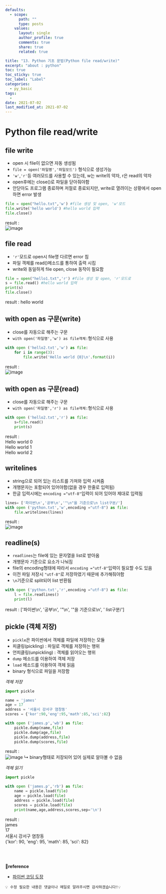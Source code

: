 ```yaml
---
defaults:
  - scope:
      path: ""
      type: posts
    values:
      layout: single
      author_profile: true
      comments: true
      share: true
      related: true

title: "13. Python 기초 문법(Python file read/write)"
excerpt: "about : python"
toc: true
toc_sticky: true
toc_label: "Label"
categories:
  - py_basic
tags:
  - 
date: 2021-07-02
last_modified_at: 2021-07-02
---
```


# Python file read/write

## file write

- open 시 file이 없으면 자동 생성됨
- `file = open('파일명','파일모드')` 형식으로 생성가능
- `'w'`,`'r'`등 여러모드를 사용할 수 있는데, w는 write의 약자, r은 read의 약자
- open후에는 close()로 파일을 닫아줘야함
- 안닫아도 프로그램 종료하며 저절로 종료되지만, write로 열려이는 상황에서 open 하면 error 발생

```python
file = open("hello.txt",'w') #file 생성 및 open, 'w'모드
file.write('hello world') #hello world 입력
file.close()
```
result : <br>
![image](https://user-images.githubusercontent.com/77658029/124107952-b454a200-daa0-11eb-810c-6d73c679b2bf.png)

## file read

- `'r'`모드로 open시 file명 다르면 error 침
- 파일 객체를 read()메소드를 통하여 출력 시킴
- write와 동일하게 file open, close 동작이 필요함

```python
file = open("hello1.txt",'r') #file 생성 및 open, 'r'모드로
s = file.read() #hello world 입력
print(s)
file.close()
```
result : hello world

## with open as 구문(write)

- close를 자동으로 해주는 구문
- `with open('파일명','w') as file객체:`형식으로 사용

```python
with open ('hello2.txt','w') as file:
    for i in range(3):
        file.write('Hello world {0}\n'.format(i))
```
result : <br>
![image](https://user-images.githubusercontent.com/77658029/124109963-ae5fc080-daa2-11eb-836b-1116618b010c.png)

## with open as 구문(read)

- close를 자동으로 해주는 구문
- `with open('파일명','r') as file객체:`형식으로 사용

```python
with open ('hello2.txt','r') as file:
    s=file.read()
    print(s)
```
result : <br>
Hello world 0 <br>
Hello world 1 <br>
Hello world 2

## writelines

- string으로 되어 있는 리스트를 가져와 입력 시켜줌
- 개행문자는 포함되어 있어야함(없을 경우 한줄로 입력됨)
- 한글 입력시에는 `encoding ="utf-8"`입력이 되어 있어야 제대로 입력됨

```python
lines= ['파이썬\n','공부\n','"\n"을 기준으로\n list구분/']
with open ('python.txt','w',encoding ="utf-8") as file:
    file.writelines(lines)
```
result : <br>
![image](https://user-images.githubusercontent.com/77658029/124204756-acd1df00-db1a-11eb-9b4e-98f3e3319482.png)

## readline(s)

- `readlines`는 file에 있는 문자열을 list로 받아옴
- 개행문자 기준으로 요소가 나눠짐
- file의 encoding형태에 따라서 `encoding ="utf-8"`입력이 필요할 수도 있음
- 이전 파일 저장시 `"utf-8"`로 저장하였기 때문에 추가해줘야함
- `\n`기준으로 split되어 list 반환됨

```python
with open ('python.txt','r',encoding ="utf-8") as file:
    l = file.readlines()
    print(l)
```
result : ['파이썬\n', '공부\n', '"\n', '"을 기준으로\n', ' list구분/']

## pickle (객체 저장)

- `pickle`은 파이썬에서 객체를 파일에 저장하는 모듈
- 피클링(pickling) : 파일로 객체를 저장하는 행위
- 언피클링(unpickling) : 객체를 읽어오는 행위
- `dump` 메소드를 이용하여 객체 저장
- `load` 메소드를 이용하여 객체 읽음
- binary 형식으로 파일을 저장함

*객체 저장*
```python
import pickle

name = 'james'
age = 17
address = '서울시 강서구 염창동'
scores = {'kor':90,'eng':95,'math':85,'sci':82}

with open ('james.p','wb') as file:
    pickle.dump(name,file)
    pickle.dump(age,file)
    pickle.dump(address,file)
    pickle.dump(scores,file)
```
result : <br>
![image](https://user-images.githubusercontent.com/77658029/124208019-abf07b80-db21-11eb-8efc-a93d693a6746.png)
↳ binary형태로 저장되어 있어 실제로 알아볼 수 없음

*객체 읽기*
```python
import pickle

with open ('james.p','rb') as file:
    name = pickle.load(file)
    age = pickle.load(file)
    address = pickle.load(file)
    scores = pickle.load(file)
    print(name,age,address,scores,sep='\n')
```
result : <br>
james <br>
17 <br>
서울시 강서구 염창동 <br>
{'kor': 90, 'eng': 95, 'math': 85, 'sci': 82}


<br><br>

**📌reference**
- [파이썬 코딩 도장](https://dojang.io/course/view.php?id=7)

```
💡 수정 필요한 내용은 댓글이나 메일로 알려주시면 감사하겠습니다!💡 
```